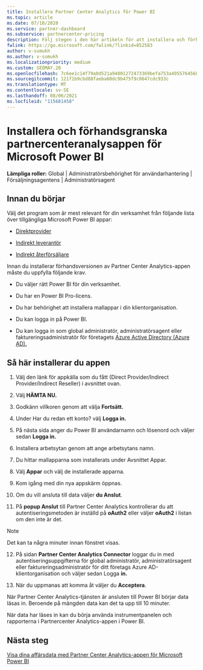 ```yaml
---
title: Installera Partner Center Analytics för Power BI
ms.topic: article
ms.date: 07/10/2020
ms.service: partner-dashboard
ms.subservice: partnercenter-pricing
description: Följ stegen i den här artikeln för att installera och förhandsgranska appen Partnercenteranalys för Power BI (för direkta partner i CSP).
fwlink: https://go.microsoft.com/fwlink/?linkid=852583
author: v-sumukh
ms.author: v-sumukh
ms.localizationpriority: medium
ms.custom: SEOMAY.20
ms.openlocfilehash: 7c6ee1c14f79a0d521a94801272473369befa753a49557645681634e248b81e0
ms.sourcegitcommit: 121f1b9cbd88faeba60dc9b475f9c0647cdc933c
ms.translationtype: MT
ms.contentlocale: sv-SE
ms.lasthandoff: 08/06/2021
ms.locfileid: "115681458"
---
```

# <a name="install-and-preview-the-partner-center-analytics-app-for-microsoft-power-bi"></a>Installera och förhandsgranska partnercenteranalysappen för Microsoft Power BI


**Lämpliga roller:** Global | Administratörsbehörighet för användarhantering | Försäljningsagentens | Administratörsagent

## <a name="before-you-begin"></a>Innan du börjar

Välj det program som är mest relevant för din verksamhet från följande lista över tillgängliga Microsoft Power BI appar:

- [Direktprovider](https://appsource.microsoft.com/product/power-bi/partnercenteranalytics.direct_provider_partner_analytics)

- [Indirekt leverantör](https://appsource.microsoft.com/product/power-bi/partnercenteranalytics.indirect_provider_partner_analytics)

- [Indirekt återförsäljare](https://appsource.microsoft.com/product/power-bi/partnercenteranalytics.indirect_reseller_partner_analytics)

Innan du installerar förhandsversionen av Partner Center Analytics-appen måste du uppfylla följande krav.

- Du väljer rätt Power BI för din verksamhet.

- Du har en Power BI Pro-licens.

- Du har behörighet att installera mallappar i din klientorganisation.

- Du kan logga in på Power BI.

- Du kan logga in som global administratör, administratörsagent eller faktureringsadministratör för företagets [Azure Active Directory (Azure AD).](azure-active-directory-tenants-and-partner-center.md)

## <a name="to-install-the-app"></a>Så här installerar du appen

1. Välj den länk för appkälla som du fått (Direct Provider/Indirect Provider/Indirect Reseller) i avsnittet ovan.

2. Välj **HÄMTA NU.** 

3. Godkänn villkoren genom att välja **Fortsätt.**

4. Under Har du redan ett konto? välj **Logga in.**

5. På nästa sida anger du Power BI användarnamn och lösenord och väljer sedan **Logga in.**

6. Installera arbetsytan genom att ange arbetsytans namn.

7. Du hittar mallapparna som installerats under Avsnittet Appar.

8. Välj **Appar** och välj de installerade apparna.

9. Kom igång med din nya appskärm öppnas.

10. Om du vill ansluta till data väljer **du Anslut**.

11. På **popup Anslut** till Partner Center Analytics kontrollerar du  att autentiseringsmetoden är inställd på **oAuth2** eller väljer **oAuth2** i listan om den inte är det. 

> [!NOTE]  
>  Det kan ta några minuter innan fönstret visas.

12. På sidan **Partner Center Analytics Connector** loggar du in med autentiseringsuppgifterna för global administratör, administratörsagent eller faktureringsadministratör för ditt företags Azure AD-klientorganisation och väljer sedan Logga **in.**
 
13. När du uppmanas att komma åt väljer du **Acceptera**. 

När Partner Center Analytics-tjänsten är ansluten till Power BI börjar data läsas in. Beroende på mängden data kan det ta upp till 10 minuter. 

När data har läses in kan du börja använda instrumentpanelen och rapporterna i Partnercenter Analytics-appen i Power BI.

## <a name="next-steps"></a>Nästa steg

[Visa dina affärsdata med Partner Center Analytics-appen för Microsoft Power BI](power-bi-app-for-direct-partners-use.md)
